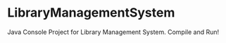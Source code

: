 LibraryManagementSystem
=======================

Java Console Project for Library Management System. Compile and Run!
